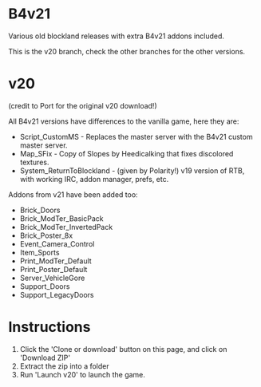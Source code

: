 # B4v21
Various old blockland releases with extra B4v21 addons included.

This is the v20 branch, check the other branches for the other versions.

# v20

(credit to Port for the original v20 download!)

All B4v21 versions have differences to the vanilla game, here they are:

* Script_CustomMS - Replaces the master server with the B4v21 custom master server.
* Map_SFix - Copy of Slopes by Heedicalking that fixes discolored textures.
* System_ReturnToBlockland - (given by Polarity!) v19 version of RTB, with working IRC, addon manager, prefs, etc.

Addons from v21 have been added too:

* Brick_Doors
* Brick_ModTer_BasicPack
* Brick_ModTer_InvertedPack
* Brick_Poster_8x
* Event_Camera_Control
* Item_Sports
* Print_ModTer_Default
* Print_Poster_Default
* Server_VehicleGore
* Support_Doors
* Support_LegacyDoors

# Instructions
1) Click the 'Clone or download' button on this page, and click on 'Download ZIP'
2) Extract the zip into a folder
3) Run 'Launch v20' to launch the game.